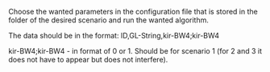 
Choose the wanted parameters in the configuration file that is stored in the folder 
of the desired scenario and run the wanted algorithm.

The data should be in the format:
ID,GL-String,kir-BW4;kir-BW4

kir-BW4;kir-BW4 - in format of 0 or 1. Should be for scenario 1
(for 2 and 3 it does not have to appear but does not interfere).

